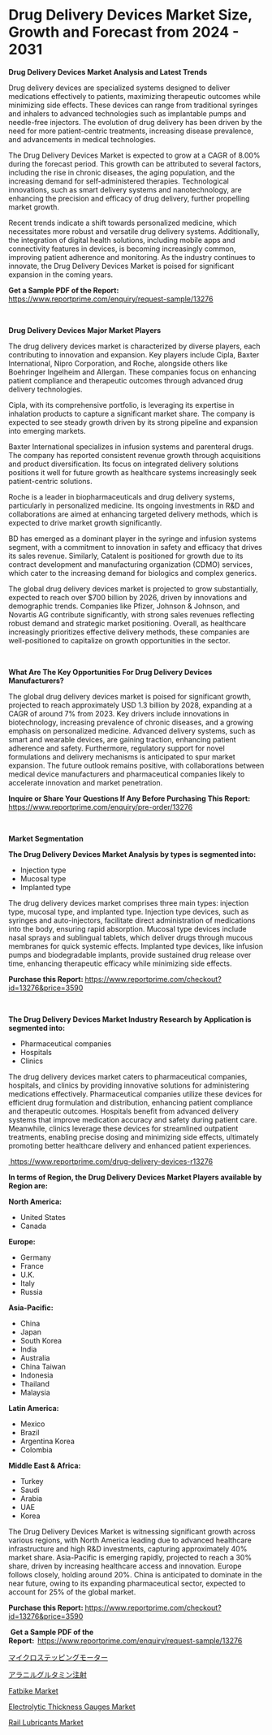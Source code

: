 <p><h1>Drug Delivery Devices Market Size, Growth and Forecast from 2024 - 2031</h1></p><p><strong>Drug Delivery Devices Market Analysis and Latest Trends</strong></p>
<p><p>Drug delivery devices are specialized systems designed to deliver medications effectively to patients, maximizing therapeutic outcomes while minimizing side effects. These devices can range from traditional syringes and inhalers to advanced technologies such as implantable pumps and needle-free injectors. The evolution of drug delivery has been driven by the need for more patient-centric treatments, increasing disease prevalence, and advancements in medical technologies.</p><p>The Drug Delivery Devices Market is expected to grow at a CAGR of 8.00% during the forecast period. This growth can be attributed to several factors, including the rise in chronic diseases, the aging population, and the increasing demand for self-administered therapies. Technological innovations, such as smart delivery systems and nanotechnology, are enhancing the precision and efficacy of drug delivery, further propelling market growth.</p><p>Recent trends indicate a shift towards personalized medicine, which necessitates more robust and versatile drug delivery systems. Additionally, the integration of digital health solutions, including mobile apps and connectivity features in devices, is becoming increasingly common, improving patient adherence and monitoring. As the industry continues to innovate, the Drug Delivery Devices Market is poised for significant expansion in the coming years.</p></p>
<p><strong>Get a Sample PDF of the Report:&nbsp;</strong> <a href="https://www.reportprime.com/enquiry/request-sample/13276">https://www.reportprime.com/enquiry/request-sample/13276</a></p>
<p>&nbsp;</p>
<p><strong>Drug Delivery Devices Major Market Players</strong></p>
<p><p>The drug delivery devices market is characterized by diverse players, each contributing to innovation and expansion. Key players include Cipla, Baxter International, Nipro Corporation, and Roche, alongside others like Boehringer Ingelheim and Allergan. These companies focus on enhancing patient compliance and therapeutic outcomes through advanced drug delivery technologies.</p><p>Cipla, with its comprehensive portfolio, is leveraging its expertise in inhalation products to capture a significant market share. The company is expected to see steady growth driven by its strong pipeline and expansion into emerging markets.</p><p>Baxter International specializes in infusion systems and parenteral drugs. The company has reported consistent revenue growth through acquisitions and product diversification. Its focus on integrated delivery solutions positions it well for future growth as healthcare systems increasingly seek patient-centric solutions.</p><p>Roche is a leader in biopharmaceuticals and drug delivery systems, particularly in personalized medicine. Its ongoing investments in R&D and collaborations are aimed at enhancing targeted delivery methods, which is expected to drive market growth significantly.</p><p>BD has emerged as a dominant player in the syringe and infusion systems segment, with a commitment to innovation in safety and efficacy that drives its sales revenue. Similarly, Catalent is positioned for growth due to its contract development and manufacturing organization (CDMO) services, which cater to the increasing demand for biologics and complex generics.</p><p>The global drug delivery devices market is projected to grow substantially, expected to reach over $700 billion by 2026, driven by innovations and demographic trends. Companies like Pfizer, Johnson & Johnson, and Novartis AG contribute significantly, with strong sales revenues reflecting robust demand and strategic market positioning. Overall, as healthcare increasingly prioritizes effective delivery methods, these companies are well-positioned to capitalize on growth opportunities in the sector.</p></p>
<p>&nbsp;</p>
<p><strong>What Are The Key Opportunities For Drug Delivery Devices Manufacturers?</strong></p>
<p><p>The global drug delivery devices market is poised for significant growth, projected to reach approximately USD 1.3 billion by 2028, expanding at a CAGR of around 7% from 2023. Key drivers include innovations in biotechnology, increasing prevalence of chronic diseases, and a growing emphasis on personalized medicine. Advanced delivery systems, such as smart and wearable devices, are gaining traction, enhancing patient adherence and safety. Furthermore, regulatory support for novel formulations and delivery mechanisms is anticipated to spur market expansion. The future outlook remains positive, with collaborations between medical device manufacturers and pharmaceutical companies likely to accelerate innovation and market penetration.</p></p>
<p><strong>Inquire or Share Your Questions If Any Before Purchasing This Report:</strong> <a href="https://www.reportprime.com/enquiry/pre-order/13276">https://www.reportprime.com/enquiry/pre-order/13276</a></p>
<p>&nbsp;</p>
<p><strong>Market Segmentation</strong></p>
<p><strong>The Drug Delivery Devices Market Analysis by types is segmented into:</strong></p>
<p><ul><li>Injection type</li><li>Mucosal type</li><li>Implanted type</li></ul></p>
<p><p>The drug delivery devices market comprises three main types: injection type, mucosal type, and implanted type. Injection type devices, such as syringes and auto-injectors, facilitate direct administration of medications into the body, ensuring rapid absorption. Mucosal type devices include nasal sprays and sublingual tablets, which deliver drugs through mucous membranes for quick systemic effects. Implanted type devices, like infusion pumps and biodegradable implants, provide sustained drug release over time, enhancing therapeutic efficacy while minimizing side effects.</p></p>
<p><strong>Purchase this Report:&nbsp;</strong><a href="https://www.reportprime.com/checkout?id=13276&price=3590">https://www.reportprime.com/checkout?id=13276&price=3590</a></p>
<p>&nbsp;</p>
<p><strong>The Drug Delivery Devices Market Industry Research by Application is segmented into:</strong></p>
<p><ul><li>Pharmaceutical companies</li><li>Hospitals</li><li>Clinics</li></ul></p>
<p><p>The drug delivery devices market caters to pharmaceutical companies, hospitals, and clinics by providing innovative solutions for administering medications effectively. Pharmaceutical companies utilize these devices for efficient drug formulation and distribution, enhancing patient compliance and therapeutic outcomes. Hospitals benefit from advanced delivery systems that improve medication accuracy and safety during patient care. Meanwhile, clinics leverage these devices for streamlined outpatient treatments, enabling precise dosing and minimizing side effects, ultimately promoting better healthcare delivery and enhanced patient experiences.</p></p>
<p><a href="https://www.reportprime.com/drug-delivery-devices-r13276">&nbsp;https://www.reportprime.com/drug-delivery-devices-r13276</a></p>
<p><strong>In terms of Region, the Drug Delivery Devices Market Players available by Region are:</strong></p>
<p>
    <p> <strong> North America: </strong>
        <ul>
            <li>United States</li>
            <li>Canada</li>
        </ul>
        </p> 
    <p> <strong> Europe: </strong>
        <ul>
            <li>Germany</li>
            <li>France</li>
            <li>U.K.</li>
            <li>Italy</li>
            <li>Russia</li>
        </ul>
        </p> 
    <p> <strong> Asia-Pacific: </strong>
        <ul>
            <li>China</li>
            <li>Japan</li>
            <li>South Korea</li>
            <li>India</li>
            <li>Australia</li>
            <li>China Taiwan</li>
            <li>Indonesia</li>
            <li>Thailand</li>
            <li>Malaysia</li>
        </ul>
        </p> 
    <p> <strong> Latin America: </strong>
        <ul>
            <li>Mexico</li>
            <li>Brazil</li>
            <li>Argentina Korea</li>
            <li>Colombia</li>
        </ul>
        </p> 
    <p> <strong> Middle East & Africa: </strong>
        <ul>
            <li>Turkey</li>
            <li>Saudi</li>
            <li>Arabia</li>
            <li>UAE</li>
            <li>Korea</li>
        </ul>
    </p>
    </p>
<p><p>The Drug Delivery Devices Market is witnessing significant growth across various regions, with North America leading due to advanced healthcare infrastructure and high R&D investments, capturing approximately 40% market share. Asia-Pacific is emerging rapidly, projected to reach a 30% share, driven by increasing healthcare access and innovation. Europe follows closely, holding around 20%. China is anticipated to dominate in the near future, owing to its expanding pharmaceutical sector, expected to account for 25% of the global market.</p></p>
<p><strong>Purchase this Report: </strong><a href="https://www.reportprime.com/checkout?id=13276&price=3590">https://www.reportprime.com/checkout?id=13276&price=3590</a></p>
<p>&nbsp;<strong>Get a Sample PDF of the Report:&nbsp;&nbsp;</strong><a href="https://www.reportprime.com/enquiry/request-sample/13276">https://www.reportprime.com/enquiry/request-sample/13276</a></p>
<p><strong></strong></p>
<p><p><a href="https://medium.com/@maninajar/micro-stepper-motor-market-%E3%81%AF-%E3%82%B3%E3%82%B9%E3%83%88%E7%AE%A1%E7%90%86%E3%81%A8%E5%8A%B9%E7%8E%87%E5%90%91%E4%B8%8A%E3%82%92%E5%84%AA%E5%85%88%E3%81%97%E3%81%BE%E3%81%99-%E3%81%95%E3%82%89%E3%81%AB-%E5%A0%B1%E5%91%8A%E6%9B%B8%E3%81%AF%E5%B8%82%E5%A0%B4%E3%81%AE%E9%9C%80%E8%A6%81%E9%9D%A2%E3%81%A8%E4%BE%9B%E7%B5%A6%E9%9D%A2%E3%81%AE%E4%B8%A1%E6%96%B9%E3%82%92%E3%82%AB%E3%83%90%E3%83%BC%E3%81%97%E3%81%A6%E3%81%84%E3%81%BE%E3%81%99-micro-stepper-motor-1f590f0be910">マイクロステッピングモーター</a></p><p><a href="https://medium.com/@napierswinnyfg/alanyl-glutamine-injection-market-%E3%81%AF-%E3%82%B3%E3%82%B9%E3%83%88%E7%AE%A1%E7%90%86%E3%81%A8%E5%8A%B9%E7%8E%87%E5%90%91%E4%B8%8A%E3%82%92%E5%84%AA%E5%85%88%E3%81%97%E3%81%BE%E3%81%99-%E3%81%95%E3%82%89%E3%81%AB-%E5%A0%B1%E5%91%8A%E6%9B%B8%E3%81%AF%E5%B8%82%E5%A0%B4%E3%81%AE%E9%9C%80%E8%A6%81%E9%9D%A2%E3%81%A8%E4%BE%9B%E7%B5%A6%E9%9D%A2%E3%81%AE%E4%B8%A1%E6%96%B9%E3%82%92%E3%82%AB%E3%83%90%E3%83%BC%E3%81%97%E3%81%A6%E3%81%84%E3%81%BE%E3%81%99-alanyl-7a057ec77557">アラニルグルタミン注射</a></p><p><a href="https://issuu.com/reportprime-2/docs/fatbike-market-size-2030.pptx_56618b204d19b0">Fatbike Market</a></p><p><a href="https://medium.com/@joeyojholms59/global-electrolytic-thickness-gauges-market-size-and-market-trends-analysis-by-regional-outlook-a48f215f2441">Electrolytic Thickness Gauges Market</a></p><p><a href="https://issuu.com/reportprime-2/docs/rail-lubricants-market-size-2030.pp_7e2fe147091008">Rail Lubricants Market</a></p></p>